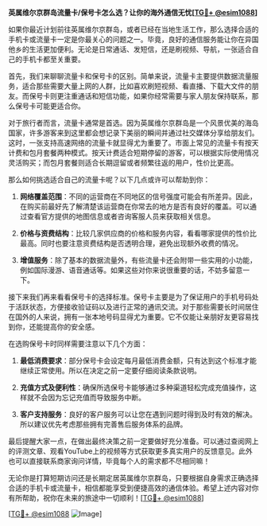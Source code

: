 **英属维尔京群岛流量卡/保号卡怎么选？让你的海外通信无忧[[TG💪+ @esim1088](https://t.me/s/esim1088)]**

如果你最近计划前往英属维尔京群岛，或者已经在当地生活工作，那么选择合适的手机卡或流量卡一定是你最关心的问题之一。毕竟，良好的通信服务能让你在异国他乡的生活更加便利。无论是日常通话、发短信，还是刷视频、导航，一张适合自己的手机卡都至关重要。

首先，我们来聊聊流量卡和保号卡的区别。简单来说，流量卡主要提供数据流量服务，适合那些需要大量上网的人群，比如喜欢刷短视频、看直播、下载大文件的朋友。而保号卡则更注重通话和短信功能，如果你经常需要与家人朋友保持联系，那么保号卡可能更适合你。

对于旅行者而言，流量卡通常是首选。因为英属维尔京群岛是一个风景优美的海岛国家，许多游客来到这里都会想记录下美丽的瞬间并通过社交媒体分享给朋友们。这时，一张支持高速网络的流量卡就显得尤为重要了。市面上常见的流量卡有按天计费和包月套餐两种模式。按天计费适合短期停留的游客，可以根据实际使用情况灵活购买；而包月套餐则适合长期逗留或者频繁往返的用户，性价比更高。

那么如何挑选适合自己的流量卡呢？以下几点或许可以帮助到你：

1. **网络覆盖范围**：不同的运营商在不同地区的信号强度可能会有所差异。因此，在购买前最好先了解清楚该运营商在你常去的地方是否有良好的覆盖。可以通过查看官方提供的地图信息或者咨询客服人员来获取相关信息。

2. **价格与资费结构**：比较几家供应商的价格和服务内容，看看哪家提供的性价比最高。同时也要注意资费结构是否透明合理，避免出现额外收费的情况。

3. **增值服务**：除了基本的数据流量外，有些流量卡还会附带一些实用的小功能，例如国际漫游、语音通话等。如果这些对你来说很重要的话，不妨多留意一下。

接下来我们再来看看保号卡的选择标准。保号卡主要是为了保证用户的手机号码处于活跃状态，方便接收验证码以及进行正常的通讯交流。对于那些需要长时间居住在国外的人来说，拥有一张本地号码显得尤为重要。它不仅能让亲朋好友更容易找到你，还能提高你的安全感。

在选购保号卡时同样需要注意以下几个方面：

1. **最低消费要求**：部分保号卡会设定每月最低消费金额，只有达到这个标准才能继续正常使用。所以在决定之前一定要仔细阅读条款说明。

2. **充值方式及便利性**：确保所选保号卡能够通过多种渠道轻松完成充值操作，这样就不会因为忘记充值而导致服务中断。

3. **客户支持服务**：良好的客户服务可以让您在遇到问题时得到及时有效的解决。所以建议优先考虑那些拥有完善售后服务体系的品牌。

最后提醒大家一点，在做出最终决策之前一定要做好充分准备。可以通过查阅网上的评测文章、观看YouTube上的视频等方式获取更多真实用户的反馈意见。此外也可以直接联系商家询问详情，毕竟每个人的需求都不尽相同嘛！

无论你是打算短期访问还是长期定居英属维尔京群岛，只要根据自身需求正确选择合适的手机卡或流量卡，相信都能享受到便捷高效的通信体验。希望上述内容对你有所帮助，祝你在未来的旅途中一切顺利！[[TG💪+ @esim1088](https://t.me/s/esim1088)]

[[TG💪+ @esim1088](https://t.me/s/esim1088) ![Image](https://i.postimg.cc/4NQfJmqS/Snipaste-2025-05-13-00-14-12.png)]